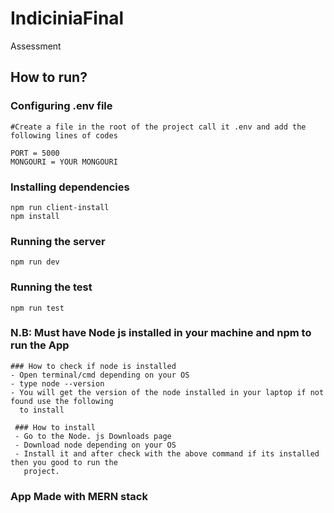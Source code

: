 # IndiciniaFinal
 Assessment

## How to run?

### Configuring .env file
```
#Create a file in the root of the project call it .env and add the following lines of codes

PORT = 5000
MONGOURI = YOUR MONGOURI
```

### Installing dependencies
```
npm run client-install
npm install
```

### Running the server
```
npm run dev
```

### Running the test
```
npm run test
```



### N.B: Must have Node js installed in your machine and npm to run the App
```
### How to check if node is installed
- Open terminal/cmd depending on your OS
- type node --version
- You will get the version of the node installed in your laptop if not found use the following
  to install

 ### How to install
 - Go to the Node. js Downloads page
 - Download node depending on your OS 
 - Install it and after check with the above command if its installed then you good to run the
   project.

```

### App Made with MERN stack 
